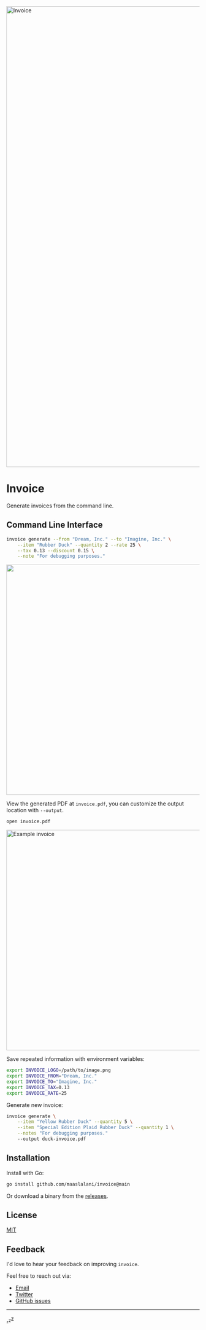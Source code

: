 <img width="1200" alt="Invoice" src="https://github.com/maaslalani/nap/assets/42545625/16dae9d9-390c-49b6-aedd-3f882b17f57b">

# Invoice

Generate invoices from the command line.

## Command Line Interface

```bash
invoice generate --from "Dream, Inc." --to "Imagine, Inc." \
    --item "Rubber Duck" --quantity 2 --rate 25 \
    --tax 0.13 --discount 0.15 \
    --note "For debugging purposes."
```

<img src="https://vhs.charm.sh/vhs-66CMd4UQuXkuxX9djHUnGX.gif" width="600" />

View the generated PDF at `invoice.pdf`, you can customize the output location
with `--output`.

```bash
open invoice.pdf
```

<img width="574" alt="Example invoice" src="https://github.com/maaslalani/nap/assets/42545625/13153de2-dfa1-41e6-a18e-4d3a5cea5b74">

Save repeated information with environment variables:

```bash
export INVOICE_LOGO=/path/to/image.png
export INVOICE_FROM="Dream, Inc."
export INVOICE_TO="Imagine, Inc."
export INVOICE_TAX=0.13
export INVOICE_RATE=25
```

Generate new invoice:

```bash
invoice generate \
    --item "Yellow Rubber Duck" --quantity 5 \
    --item "Special Edition Plaid Rubber Duck" --quantity 1 \
    --notes "For debugging purposes."
    --output duck-invoice.pdf
```

## Installation

<!--

Use a package manager:

```bash
# macOS
brew install invoice

# Arch
yay -S invoice

# Nix
nix-env -iA nixpkgs.invoice
```

-->

Install with Go:

```sh
go install github.com/maaslalani/invoice@main
```

Or download a binary from the [releases](https://github.com/maaslalani/invoice/releases).

## License

[MIT](https://github.com/maaslalani/invoice/blob/master/LICENSE)

## Feedback

I'd love to hear your feedback on improving `invoice`.

Feel free to reach out via:
* [Email](mailto:maas@lalani.dev) 
* [Twitter](https://twitter.com/maaslalani)
* [GitHub issues](https://github.com/maaslalani/invoice/issues/new)

---

<sub><sub>z</sub></sub><sub>z</sub>z
